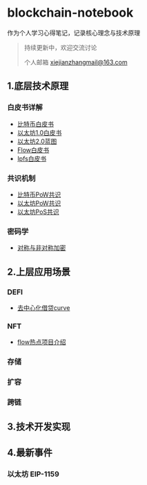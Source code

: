 
# blockchain-notebook

作为个人学习心得笔记，记录核心理念与技术原理

> 持续更新中，欢迎交流讨论
> 
> 个人邮箱 xiejianzhangmail@163.com


## 1.底层技术原理

###  白皮书详解

  * [比特币白皮书](1.底层技术原理/白皮书详解/0.比特币白皮书.md) 
  * [以太坊1.0白皮书](1底层技术原理/白皮书详解/1.以太坊1.0白皮书.md) 
  * [以太坊2.0蓝图](1.底层技术原理/白皮书详解/2.以太坊2.0蓝图.md) 
  * [Flow白皮书](1.底层技术原理/白皮书详解/3.Flow白皮书.md) 
  * [Ipfs白皮书](1.底层技术原理/白皮书详解/4.Ipfs白皮书.md) 

###  共识机制

  * [比特币PoW共识](1.底层技术原理/共识机制/0.比特币Pow共识.md) 
  * [以太坊PoW共识](1.底层技术原理/共识机制/1.以太坊Pow共识.md) 
  * [以太坊PoS共识](1.底层技术原理/共识机制/2.以太坊Pos共识.md) 

### 密码学

  * [对称与非对称加密](1.底层技术原理/共识机制/0.对称与非对称加密.md) 


## 2.上层应用场景

###  DEFI

  * [去中心化借贷curve](2.上层应用场景/DEFI/1.去中心化借贷curve.md) 

###  NFT

  * [flow热点项目介绍](2.上层应用场景/DEFI/1.flow热点项目介绍.md) 


### 存储

### 扩容

### 跨链


## 3.技术开发实现


## 4.最新事件


###  以太坊 EIP-1159

